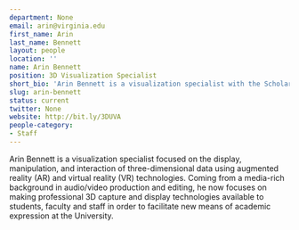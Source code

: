 ```yaml
---
department: None
email: arin@virginia.edu
first_name: Arin
last_name: Bennett
layout: people
location: ''
name: Arin Bennett
position: 3D Visualization Specialist
short_bio: 'Arin Bennett is a visualization specialist with the Scholars' Lab focused on spatial data, augmented and virtual realities who occasionally visits this reality.'
slug: arin-bennett
status: current
twitter: None
website: http://bit.ly/3DUVA
people-category:
- Staff
---
```


Arin Bennett is a visualization specialist focused on the display, manipulation, and interaction of three-dimensional data using augmented reality (AR) and virtual reality (VR) technologies. Coming from a media-rich background in audio/video production and editing, he now focuses on making professional 3D capture and display technologies available to students, faculty and staff in order to facilitate new means of academic expression at the University.
